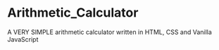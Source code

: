 # Arithmetic_Calculator
A VERY SIMPLE arithmetic calculator written in HTML, CSS and Vanilla JavaScript
